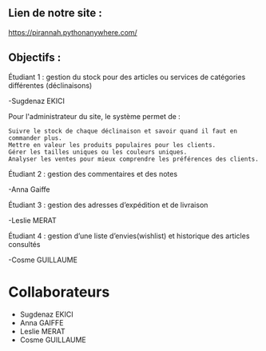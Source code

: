 
## Lien de notre site : ##

https://pirannah.pythonanywhere.com/


## Objectifs : ##

Étudiant 1 : gestion du stock pour des articles ou services de catégories différentes (déclinaisons)

-Sugdenaz EKICI

Pour l'administrateur du site, le système permet de :

    Suivre le stock de chaque déclinaison et savoir quand il faut en commander plus.
    Mettre en valeur les produits populaires pour les clients.
    Gérer les tailles uniques ou les couleurs uniques.
    Analyser les ventes pour mieux comprendre les préférences des clients.

Étudiant 2 : gestion des commentaires et des notes

-Anna Gaiffe

Étudiant 3 : gestion des adresses d’expédition et de livraison

-Leslie MERAT

Étudiant 4 : gestion d’une liste d’envies(wishlist) et historique des articles consultés

-Cosme GUILLAUME

# Collaborateurs #

- Sugdenaz EKICI
- Anna GAIFFE
- Leslie MERAT
- Cosme GUILLAUME
